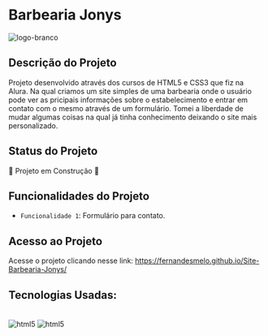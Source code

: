# Barbearia Jonys
![logo-branco](https://github.com/fernandesmelo/Site-Barbearia-Jonys/assets/113717317/859b4457-1ccd-4b71-aa7a-377594bc9147)

##  Descrição do Projeto
Projeto desenvolvido através dos cursos de HTML5 e CSS3 que fiz na Alura. Na qual criamos um site simples de uma barbearia onde o usuário pode ver as pricipais informações sobre o estabelecimento e entrar em contato com o mesmo através de um formulário. Tomei a liberdade de mudar algumas coisas na qual já tinha conhecimento deixando o site mais personalizado. 

## Status do Projeto
🚧 Projeto em Construção 🚧

## Funcionalidades do Projeto
- `Funcionalidade 1`: Formulário para contato.                        

## Acesso ao Projeto
Acesse o projeto clicando nesse link:
https://fernandesmelo.github.io/Site-Barbearia-Jonys/

## Tecnologias Usadas:
<div style="display: inline-block"><br/>
    <img align="center" alt="html5" src="https://img.shields.io/badge/HTML5-E34F26?style=for-the-badge&logo=html5&logoColor=white" />
    <img align="center" alt="html5" src="https://img.shields.io/badge/CSS3-1572B6?style=for-the-badge&logo=css3&logoColor=white" />
</div><br/>
